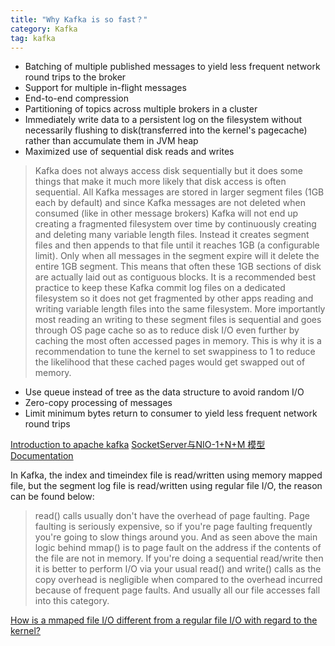 ```yaml
---
title: "Why Kafka is so fast？"
category: Kafka
tag: kafka
---
```

- Batching of multiple published messages to yield less frequent network round trips to the broker
- Support for multiple in-flight messages
- End-to-end compression
- Partitioning of topics across multiple brokers in a cluster
- Immediately write data to a persistent log on the filesystem without necessarily flushing to disk(transferred into the kernel's pagecache) rather than accumulate them in JVM heap
- Maximized use of sequential disk reads and writes
>Kafka does not always access disk sequentially but it does some things that make it much more likely that disk access is often sequential. All Kafka messages are stored in larger segment files (1GB each by default) and since Kafka messages are not deleted when consumed (like in other message brokers) Kafka will not end up creating a fragmented filesystem over time by continuously creating and deleting many variable length files. Instead it creates segment files and then appends to that file until it reaches 1GB (a configurable limit). Only when all messages in the segment expire will it delete the entire 1GB segment. This means that often these 1GB sections of disk are actually laid out as contiguous blocks. It is a recommended best practice to keep these Kafka commit log files on a dedicated filesystem so it does not get fragmented by other apps reading and writing variable length files into the same filesystem. More importantly most reading an writing to these segment files is sequential and goes through OS page cache so as to reduce disk I/O even further by caching the most often accessed pages in memory. This is why it is a recommendation to tune the kernel to set swappiness to 1 to reduce the likelihood that these cached pages would get swapped out of memory.
- Use queue instead of tree as the data structure to avoid random I/O
- Zero-copy processing of messages
- Limit minimum bytes return to consumer to yield less frequent network round trips

[Introduction to apache kafka](https://www.slideshare.net/ShiaoAnYuan/introduction-to-apache-kafka-84009739)
[SocketServer与NIO-1+N+M 模型](https://blog.csdn.net/chunlongyu/article/details/53036414)
[Documentation](http://kafka.apache.org/documentation/)

In Kafka, the index and timeindex file is read/written using memory mapped file, but the segment log file is read/written using regular file I/O, the reason can be found below:
> read() calls usually don't have the overhead of page faulting. Page faulting is seriously expensive, so if you're page faulting frequently you're going to slow things around you. And as seen above the main logic behind mmap() is to page fault on the address if the contents of the file are not in memory. If you're doing a sequential read/write then it is better to perform I/O via your usual read() and write() calls as the copy overhead is negligible when compared to the overhead incurred because of frequent page faults. And usually all our file accesses fall into this category.

[How is a mmaped file I/O different from a regular file I/O with regard to the kernel?](https://www.quora.com/How-is-a-mmaped-file-I-O-different-from-a-regular-file-I-O-with-regard-to-the-kernel)
